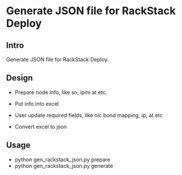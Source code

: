 # Generate JSON file for RackStack Deploy

## Intro
Generate JSON file for RackStack Deploy.

## Design
* Prepare node info, like sn, ipmi at etc.
* Put info into excel

* User update required fields, like nic bond mapping, ip, at etc
* Convert excel to json


## Usage
* python gen_rackstack_json.py prepare
* python gen_rackstack_json.py generate